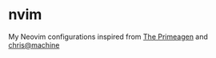 # nvim
My Neovim configurations inspired from [The Primeagen](https://github.com/ThePrimeagen/init.lua/tree/master) and [chris@machine](https://github.com/ChristianChiarulli/nvim)
